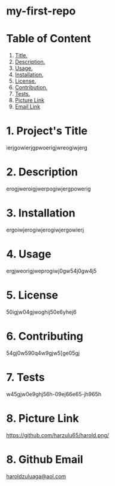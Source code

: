 # my-first-repo

# Table of Content

1. [ Title. ](#title)
 2. [ Description. ](#desc)
 3. [ Usage. ](#usage)
 4. [ Installation. ](#install)
 5. [ License. ](#license)
 6. [ Contribution. ](#contrib)
 7. [ Tests. ](#tests)
 8. [ Picture Link](#questionsPict)
 9. [ Email Link](#questionsEmail)

 <a name=title></a>
# 1. Project's Title

ierjgowierjgpwoerigjwreogiwjerg

 <a name=desc></a>
# 2. Description

erogjweroigjwerpogiwjergpowerig

 <a name=install></a>
# 3. Installation


ergoiwjerogiwjerogiwjergowierj

 <a name=usage></a>
# 4. Usage


ergjweorigjweprogiwj0gw54j0gw4j5

 <a name=licenset></a>
# 5. License


50igjw04gjwoghij50e6yhej6

 <a name=contrib></a>
# 6. Contributing


54gj0w590q4w9gjw5[ge05gj

 <a name=tests></a>
# 7. Tests


w45gjw0e9ghj56h-09ej66e65-jh965h

 <a name=questionsPic></a>
# 8. Picture Link


https://github.com/harzulu65/harold.png/



 <a name=questionsEmail></a>
# 8. Github Email


haroldzuluaga@aol.com
